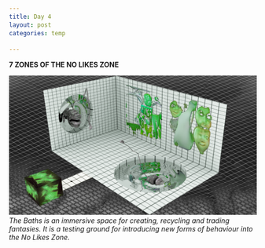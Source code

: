 ```yaml
---
title: Day 4
layout: post
categories: temp

---
```


**7 ZONES OF THE NO LIKES ZONE**

![](/assets/7days/4_green.png)
_The Baths is an immersive space for creating, recycling and trading fantasies. It is a testing ground for introducing new forms of behaviour into the No Likes Zone._
